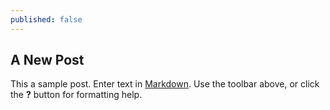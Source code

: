 ```yaml
---
published: false
---
```


## A New Post

This a sample post.
Enter text in [Markdown](http://daringfireball.net/projects/markdown/). Use the toolbar above, or click the **?** button for formatting help.
